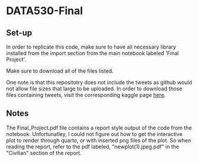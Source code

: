 # DATA530-Final

## Set-up

In order to replicate this code, make sure to have all necessary library installed from the import section from the main notebook labeled 'Final Project'.

Make sure to download all of the files listed.

One note is that this repositotry does not include the tweets as github would not allow file sizes that large to be uploaded. In order to download those files containing tweets, visit the corresponding kaggle 
page [here](https://www.kaggle.com/code/esterinkojtari/bakhmut-sentiment-analysis).


## Notes

The Final_Project.pdf file contains a report style output of the code from the notebook. Unfortunatley, I could not figure out how to get the interactive plot to render
through quarto, or with inserted png files of the plot. So when reading the report, refer to the pdf labeled, "newplot(1).jpeg.pdf" in the "Civilian" section of the report.
